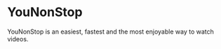 YouNonStop
==========

YouNonStop is an easiest, fastest and the most enjoyable way to watch videos.
